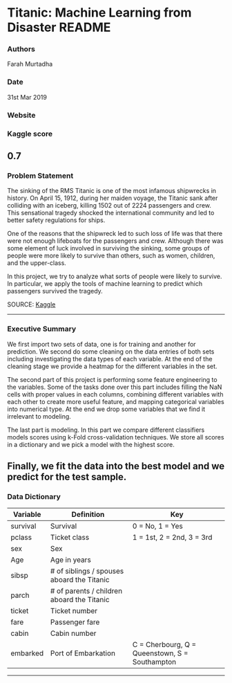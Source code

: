 # Titanic: Machine Learning from Disaster README

### Authors
Farah
Murtadha

### Date

31st Mar 2019

### Website

### Kaggle score

0.7
---


### Problem Statement

The sinking of the RMS Titanic is one of the most infamous shipwrecks in history.  On April 15, 1912, during her maiden voyage, the Titanic sank after colliding with an iceberg, killing 1502 out of 2224 passengers and crew. This sensational tragedy shocked the international community and led to better safety regulations for ships.

One of the reasons that the shipwreck led to such loss of life was that there were not enough lifeboats for the passengers and crew. Although there was some element of luck involved in surviving the sinking, some groups of people were more likely to survive than others, such as women, children, and the upper-class.

In this project, we try to analyze what sorts of people were likely to survive. In particular, we apply the tools of machine learning to predict which passengers survived the tragedy.

SOURCE: [Kaggle](https://www.kaggle.com/c/titanic)

---


### Executive Summary
We first import two sets of data, one is for training and another for prediction. We second do some cleaning on the data entries of both sets including investigating the data types of each variable. At the end of the cleaning stage we provide a heatmap for the different variables in the set.

The second part of this project is performing some feature engineering to the variables. Some of the tasks done over this part includes  filling the NaN cells with proper values in each columns, combining different variables with each other to create more useful feature, and mapping categorical variables into numerical type. At the end we drop some variables that we find it irrelevant to modeling.

The last part is modeling. In this part we compare different classifiers models scores using k-Fold cross-validation techniques. We store all scores in a dictionary and we pick a model with the highest score.

Finally, we fit the data into the best model and we predict for the test sample.
---

### Data Dictionary

Variable | Definition                                 | Key                                            |
----------|--------------------------------------------|------------------------------------------------|
 survival | Survival                                   | 0 = No, 1 = Yes                                |
 pclass   | Ticket class                               | 1 = 1st, 2 = 2nd, 3 = 3rd                      |
 sex      | Sex                                        |                                                |
 Age      | Age in years                               |                                                |
 sibsp    | # of siblings / spouses aboard the Titanic |                                                |
 parch    | # of parents / children aboard the Titanic |                                                |
 ticket   | Ticket number                              |                                                |
 fare     | Passenger fare                             |                                                |
 cabin    | Cabin number                               |                                                |
 embarked | Port of Embarkation                        | C = Cherbourg, Q = Queenstown, S = Southampton |
---
